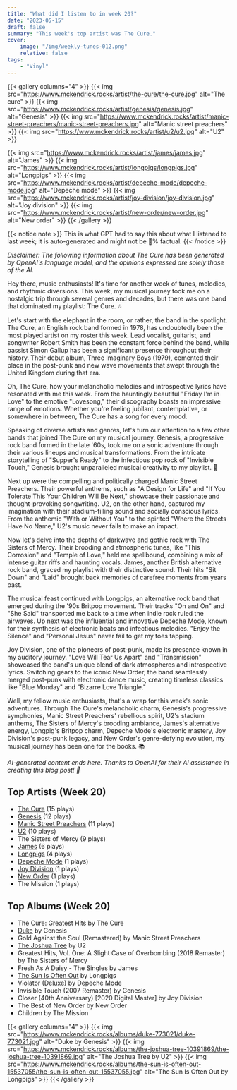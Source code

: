 ```yaml
---
title: "What did I listen to in week 20?"
date: "2023-05-15"
draft: false
summary: "This week's top artist was The Cure."
cover:
    image: "/img/weekly-tunes-012.png"
    relative: false
tags:
    - "Vinyl"
---
```


{{< gallery columns="4" >}}
{{< img src="https://www.mckendrick.rocks/artist/the-cure/the-cure.jpg" alt="The cure" >}}
{{< img src="https://www.mckendrick.rocks/artist/genesis/genesis.jpg" alt="Genesis" >}}
{{< img src="https://www.mckendrick.rocks/artist/manic-street-preachers/manic-street-preachers.jpg" alt="Manic street preachers" >}}
{{< img src="https://www.mckendrick.rocks/artist/u2/u2.jpg" alt="U2" >}}

{{< img src="https://www.mckendrick.rocks/artist/james/james.jpg" alt="James" >}}
{{< img src="https://www.mckendrick.rocks/artist/longpigs/longpigs.jpg" alt="Longpigs" >}}
{{< img src="https://www.mckendrick.rocks/artist/depeche-mode/depeche-mode.jpg" alt="Depeche mode" >}}
{{< img src="https://www.mckendrick.rocks/artist/joy-division/joy-division.jpg" alt="Joy division" >}}
{{< img src="https://www.mckendrick.rocks/artist/new-order/new-order.jpg" alt="New order" >}}
{{< /gallery >}}

{{< notice note >}}
This is what GPT had to say this about what I listened to last week; it is auto-generated and might not be 💯% factual.
{{< /notice >}}

*Disclaimer: The following information about The Cure has been generated by OpenAI's language model, and the opinions expressed are solely those of the AI.*

Hey there, music enthusiasts! It's time for another week of tunes, melodies, and rhythmic diversions. This week, my musical journey took me on a nostalgic trip through several genres and decades, but there was one band that dominated my playlist: The Cure. 🎶

Let's start with the elephant in the room, or rather, the band in the spotlight. The Cure, an English rock band formed in 1978, has undoubtedly been the most played artist on my roster this week. Lead vocalist, guitarist, and songwriter Robert Smith has been the constant force behind the band, while bassist Simon Gallup has been a significant presence throughout their history. Their debut album, Three Imaginary Boys (1979), cemented their place in the post-punk and new wave movements that swept through the United Kingdom during that era.

Oh, The Cure, how your melancholic melodies and introspective lyrics have resonated with me this week. From the hauntingly beautiful "Friday I'm in Love" to the emotive "Lovesong," their discography boasts an impressive range of emotions. Whether you're feeling jubilant, contemplative, or somewhere in between, The Cure has a song for every mood.

Speaking of diverse artists and genres, let's turn our attention to a few other bands that joined The Cure on my musical journey. Genesis, a progressive rock band formed in the late '60s, took me on a sonic adventure through their various lineups and musical transformations. From the intricate storytelling of "Supper's Ready" to the infectious pop rock of "Invisible Touch," Genesis brought unparalleled musical creativity to my playlist. 🎵

Next up were the compelling and politically charged Manic Street Preachers. Their powerful anthems, such as "A Design for Life" and "If You Tolerate This Your Children Will Be Next," showcase their passionate and thought-provoking songwriting. U2, on the other hand, captured my imagination with their stadium-filling sound and socially conscious lyrics. From the anthemic "With or Without You" to the spirited "Where the Streets Have No Name," U2's music never fails to make an impact.

Now let's delve into the depths of darkwave and gothic rock with The Sisters of Mercy. Their brooding and atmospheric tunes, like "This Corrosion" and "Temple of Love," held me spellbound, combining a mix of intense guitar riffs and haunting vocals. James, another British alternative rock band, graced my playlist with their distinctive sound. Their hits "Sit Down" and "Laid" brought back memories of carefree moments from years past.

The musical feast continued with Longpigs, an alternative rock band that emerged during the '90s Britpop movement. Their tracks "On and On" and "She Said" transported me back to a time when indie rock ruled the airwaves. Up next was the influential and innovative Depeche Mode, known for their synthesis of electronic beats and infectious melodies. "Enjoy the Silence" and "Personal Jesus" never fail to get my toes tapping.

Joy Division, one of the pioneers of post-punk, made its presence known in my auditory journey. "Love Will Tear Us Apart" and "Transmission" showcased the band's unique blend of dark atmospheres and introspective lyrics. Switching gears to the iconic New Order, the band seamlessly merged post-punk with electronic dance music, creating timeless classics like "Blue Monday" and "Bizarre Love Triangle."

Well, my fellow music enthusiasts, that's a wrap for this week's sonic adventures. Through The Cure's melancholic charm, Genesis's progressive symphonies, Manic Street Preachers' rebellious spirit, U2's stadium anthems, The Sisters of Mercy's brooding ambiance, James's alternative energy, Longpig's Britpop charm, Depeche Mode's electronic mastery, Joy Division's post-punk legacy, and New Order's genre-defying evolution, my musical journey has been one for the books. 📚

*AI-generated content ends here. Thanks to OpenAI for their AI assistance in creating this blog post! 🤖*

## Top Artists (Week 20)

- [The Cure](https://www.mckendrick.rocks/artist/the-cure/) (15 plays)
- [Genesis](https://www.mckendrick.rocks/artist/genesis/) (12 plays)
- [Manic Street Preachers](https://www.mckendrick.rocks/artist/manic-street-preachers/) (11 plays)
- [U2](https://www.mckendrick.rocks/artist/u2/) (10 plays)
- The Sisters of Mercy (9 plays)
- [James](https://www.mckendrick.rocks/artist/james/) (6 plays)
- [Longpigs](https://www.mckendrick.rocks/artist/longpigs/) (4 plays)
- [Depeche Mode](https://www.mckendrick.rocks/artist/depeche-mode/) (1 plays)
- [Joy Division](https://www.mckendrick.rocks/artist/joy-division/) (1 plays)
- [New Order](https://www.mckendrick.rocks/artist/new-order/) (1 plays)
- The Mission (1 plays)


## Top Albums (Week 20)

- The Cure: Greatest Hits by The Cure
- [Duke](https://www.mckendrick.rocks/albums/duke-773021/) by Genesis
- Gold Against the Soul (Remastered) by Manic Street Preachers
- [The Joshua Tree](https://www.mckendrick.rocks/albums/the-joshua-tree-10391869/) by U2
- Greatest Hits, Vol. One: A Slight Case of Overbombing (2018 Remaster) by The Sisters of Mercy
- Fresh As A Daisy - The Singles by James
- [The Sun Is Often Out](https://www.mckendrick.rocks/albums/the-sun-is-often-out-15537055/) by Longpigs
- Violator (Deluxe) by Depeche Mode
- Invisible Touch (2007 Remaster) by Genesis
- Closer (40th Anniversary) [2020 Digital Master] by Joy Division
- The Best of New Order by New Order
- Children by The Mission


{{< gallery columns="4" >}}
{{< img src="https://www.mckendrick.rocks/albums/duke-773021/duke-773021.jpg" alt="Duke by Genesis" >}}
{{< img src="https://www.mckendrick.rocks/albums/the-joshua-tree-10391869/the-joshua-tree-10391869.jpg" alt="The Joshua Tree by U2" >}}
{{< img src="https://www.mckendrick.rocks/albums/the-sun-is-often-out-15537055/the-sun-is-often-out-15537055.jpg" alt="The Sun Is Often Out by Longpigs" >}}
{{< /gallery >}}